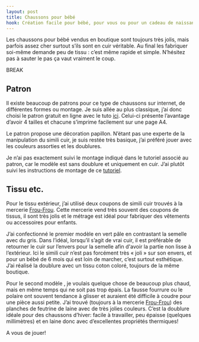 ```yaml
---
layout: post
title: Chaussons pour bébé
hook: Création facile pour bébé, pour vous ou pour un cadeau de naissance. Facile et rapide à réaliser, ils sont très utiles au quotidien.
---
```


Les chaussons pour bébé vendus en boutique sont toujours très jolis, mais parfois assez cher surtout s’ils sont en cuir véritable. Au final les fabriquer soi-même demande peu de tissu : c’est même rapide et simple. N’hésitez pas à sauter le pas ça vaut vraiment le coup.

BREAK

## Patron

Il existe beaucoup de patrons pour ce type de chaussons sur internet, de différentes formes ou montage. Je suis allée au plus classique, j’ai donc choisi le patron gratuit en ligne avec le tuto [ici][1]. Celui-ci présente l’avantage d’avoir 4 tailles et chacune s’imprime facilement sur une page A4.

Le patron propose une décoration papillon. N’étant pas une experte de la manipulation du simili cuir, je suis restée très basique, j’ai préféré jouer avec les couleurs assorties et les doublures.

Je n’ai pas exactement suivi le montage indiqué dans le tutoriel associé au patron, car le modèle est sans doublure et uniquement en cuir. J’ai plutôt suivi les instructions de montage de ce [tutoriel][2].


## Tissu etc.

Pour le tissu extérieur, j’ai utilisé deux coupons de simili cuir trouvés à la mercerie [Frou-Frou][3]. Cette mercerie vend très souvent des coupons de tissus, il sont très jolis et le métrage est idéal pour fabriquer des vêtements ou accessoires pour enfants.

J’ai confectionné le premier modèle en vert pâle en contrastant la semelle avec du gris. Dans l’idéal, lorsqu’il s’agit de vrai cuir, il est préférable de retourner le cuir sur l’envers pour la semelle afin d'avoir la partie non lisse à l’extérieur. Ici le simili cuir n’est pas forcément très « joli » sur son envers, et pour un bébé de 6 mois qui est loin de marcher, c’est surtout esthétique. J’ai réalisé la doublure avec un tissu coton coloré, toujours de la même boutique.

Pour le second modèle , je voulais quelque chose de beaucoup plus chaud, mais en même temps qui ne soit pas trop épais. La fausse fourrure ou le polaire ont souvent tendance à glisser et auraient été difficile à coudre pour une pièce aussi petite. J’ai trouvé (toujours à la mercerie [Frou-Frou][3]) des planches de feutrine de laine avec de très jolies couleurs. C’est la doublure idéale pour des chaussons d’hiver: facile à travailler, peu épaisse (quelques millimètres) et en laine donc avec d’excellentes propriétés thermiques!

A vous de jouer!



[1]:	http://data.over-blog-kiwi.com/0/54/60/44/20170329/ob_a51328_tutoriel-chaussons-bebe-4-tailles-cu.pdf
[2]:	http://madamecaro.canalblog.com/archives/2013/04/01/26804761.html
[3]:	https://www.frou-frou-mercerie-contemporaine.com/

